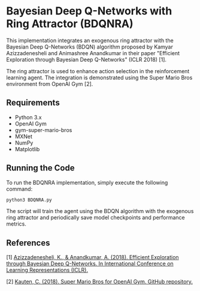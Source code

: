 # Bayesian Deep Q-Networks with Ring Attractor (BDQNRA)

This implementation integrates an exogenous ring attractor with the Bayesian Deep Q-Networks (BDQN) algorithm proposed by Kamyar Azizzadenesheli and Animashree Anandkumar in their paper "Efficient Exploration through Bayesian Deep Q-Networks" (ICLR 2018) [1].

The ring attractor is used to enhance action selection in the reinforcement learning agent. The integration is demonstrated using the Super Mario Bros environment from OpenAI Gym [2].

## Requirements

- Python 3.x
- OpenAI Gym
- gym-super-mario-bros
- MXNet
- NumPy
- Matplotlib

## Running the Code

To run the BDQNRA implementation, simply execute the following command:

```bash
python3 BDQNRA.py
```

The script will train the agent using the BDQN algorithm with the exogenous ring attractor and periodically save model checkpoints and performance metrics.

## References

[1] [Azizzadenesheli, K., & Anandkumar, A. (2018). Efficient Exploration through Bayesian Deep Q-Networks. In International Conference on Learning Representations (ICLR).](https://arxiv.org/abs/1802.04412)

[2] [Kauten, C. (2018). Super Mario Bros for OpenAI Gym. GitHub repository.](https://github.com/Kautenja/gym-super-mario-bros)
